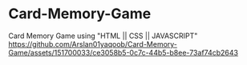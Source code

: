 # Card-Memory-Game
Card Memory Game using "HTML || CSS || JAVASCRIPT"
https://github.com/Arslan01yaqoob/Card-Memory-Game/assets/151700033/ce3058b5-0c7c-44b5-b8ee-73af74cb2643
